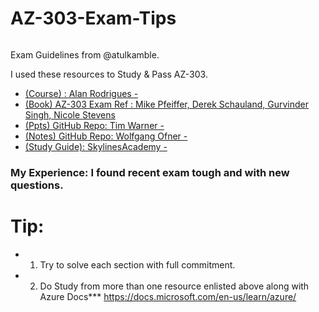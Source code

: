 # AZ-303-Exam-Tips
<p align="center"><a href="https://github.com/AZ-303-Exam-Tips">
  <img align="center" src="https://github.com/atulkamble/AZ-303-Exam-Tips/blob/main/EXAM-Expert-AZ-303-600x600.png" alt="" />
</a></p> 
Exam Guidelines from @atulkamble.

I used these resources to Study & Pass AZ-303.

- [(Course) : Alan Rodrigues - ](https://www.udemy.com/share/101sp42@FEdgfWFbTlwPdkBKCnJnfj4=/)
- [(Book) AZ-303 Exam Ref : Mike Pfeiffer, Derek Schauland, Gurvinder Singh, Nicole Stevens ](https://www.amazon.in/AZ-303-Microsoft-Azure-Architect-Technologies/dp/0136805094)
- [(Ppts) GitHub Repo: Tim Warner - ](https://github.com/timothywarner/az303)
- [(Notes) GitHub Repo: Wolfgang Ofner - ](https://github.com/WolfgangOfner/Azure-Solutions-Architect-Expert-notes)
- [(Study Guide): SkylinesAcademy - ](https://www.skylinesacademy.com/az303-azure-expert-ultimate-study-guide)

### My Experience: I found recent exam tough and with new questions.

# Tip: 
- 1. Try to solve each section with full commitment.
- 2. Do Study from more than one resource enlisted above along with Azure Docs*** https://docs.microsoft.com/en-us/learn/azure/
